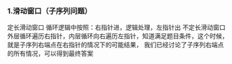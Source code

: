 ### 1.滑动窗口（子序列问题）
定长滑动窗口
循环逻辑中按照：右指针进，逻辑处理，左指针出
不定长滑动窗口
外层循环遍历右指针，内层循环向右遍历左指针，知道满足题目条件，这个时候，就是子序列右端点在右指针的情况下的可能结果，
我们已经讨论了子序列右端点的所有情况，可以得到最终答案

